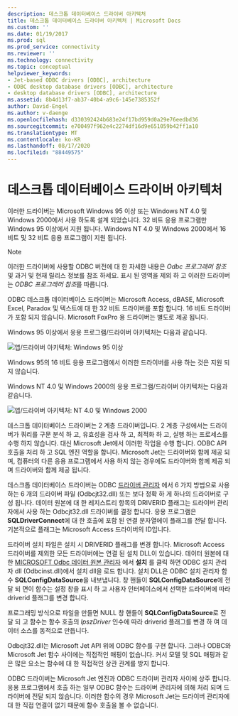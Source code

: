 ```yaml
---
description: 데스크톱 데이터베이스 드라이버 아키텍처
title: 데스크톱 데이터베이스 드라이버 아키텍처 | Microsoft Docs
ms.custom: ''
ms.date: 01/19/2017
ms.prod: sql
ms.prod_service: connectivity
ms.reviewer: ''
ms.technology: connectivity
ms.topic: conceptual
helpviewer_keywords:
- Jet-based ODBC drivers [ODBC], architecture
- ODBC desktop database drivers [ODBC], architecture
- desktop database drivers [ODBC], architecture
ms.assetid: 8b4d13f7-ab37-40b4-a9c6-145e7385352f
author: David-Engel
ms.author: v-daenge
ms.openlocfilehash: d330392424b683e24f17bd959d0a29e76eedbd36
ms.sourcegitcommit: e700497f962e4c2274df16d9e651059b42ff1a10
ms.translationtype: MT
ms.contentlocale: ko-KR
ms.lasthandoff: 08/17/2020
ms.locfileid: "88449575"
---
```

# <a name="desktop-database-drivers-architecture"></a>데스크톱 데이터베이스 드라이버 아키텍처
이러한 드라이버는 Microsoft Windows 95 이상 또는 Windows NT 4.0 및 Windows 2000에서 사용 하도록 설계 되었습니다. 32 비트 응용 프로그램만 Windows 95 이상에서 지원 됩니다. Windows NT 4.0 및 Windows 2000에서 16 비트 및 32 비트 응용 프로그램이 지원 됩니다.  
  
> [!NOTE]  
>  이러한 드라이버에 사용할 ODBC 버전에 대 한 자세한 내용은 *Odbc 프로그래머 참조*및 과거 및 현재 릴리스 정보를 참조 하세요. 표시 된 영역을 제외 하 고 이러한 드라이버는 *ODBC 프로그래머 참조*를 따릅니다.  
  
 ODBC 데스크톱 데이터베이스 드라이버는 Microsoft Access, dBASE, Microsoft Excel, Paradox 및 텍스트에 대 한 32 비트 드라이버를 포함 합니다. 16 비트 드라이버가 포함 되지 않습니다. Microsoft FoxPro 용 드라이버는 별도로 제공 됩니다.  
  
 Windows 95 이상에서 응용 프로그램/드라이버 아키텍처는 다음과 같습니다.  
  
 ![앱&#47;드라이버 아키텍처: Windows 95 이상](../../odbc/microsoft/media/odbcjetarch1.gif "ODBCJetArch1")  
  
 Windows 95의 16 비트 응용 프로그램에서 이러한 드라이버를 사용 하는 것은 지원 되지 않습니다.  
  
 Windows NT 4.0 및 Windows 2000의 응용 프로그램/드라이버 아키텍처는 다음과 같습니다.  
  
 ![앱&#47;드라이버 아키텍처: NT 4.0 및 Windows 2000](../../odbc/microsoft/media/odbcjetarch2.gif "ODBCJetArch2")  
  
 데스크톱 데이터베이스 드라이버는 2 계층 드라이버입니다. 2 계층 구성에서는 드라이버가 쿼리를 구문 분석 하 고, 유효성을 검사 하 고, 최적화 하 고, 실행 하는 프로세스를 수행 하지 않습니다. 대신 Microsoft Jet에서 이러한 작업을 수행 합니다. ODBC API 호출을 처리 하 고 SQL 엔진 역할을 합니다. Microsoft Jet는 드라이버와 함께 제공 되며, 컴퓨터의 다른 응용 프로그램에서 사용 하지 않는 경우에도 드라이버와 함께 제공 되며 드라이버와 함께 제공 됩니다.  
  
 데스크톱 데이터베이스 드라이버는 ODBC [드라이버 관리자](../../odbc/reference/the-driver-manager.md) 에서 6 가지 방법으로 사용 하는 6 개의 드라이버 파일 (Odbcjt32.dll) 또는 보다 정확 하 게 하나의 드라이버로 구성 됩니다. 데이터 원본에 대 한 레지스트리 항목의 DRIVERID 플래그는 드라이버 관리자에서 사용 하는 Odbcjt32.dll 드라이버를 결정 합니다. 응용 프로그램은 **SQLDriverConnect**에 대 한 호출에 포함 된 연결 문자열에이 플래그를 전달 합니다. 기본적으로 플래그는 Microsoft Access 드라이버의 ID입니다.  
  
 드라이버 설치 파일은 설치 시 DRIVERID 플래그를 변경 합니다. Microsoft Access 드라이버를 제외한 모든 드라이버에는 연결 된 설치 DLL이 있습니다. 데이터 원본에 대 한 [MICROSOFT Odbc 데이터 원본 관리자](../../odbc/admin/odbc-data-source-administrator.md) 에서 **설치** 를 클릭 하면 ODBC 설치 관리자 dll (Odbcinst.dll)에서 설치 dll을 로드 합니다. 설치 DLL은 ODBC 설치 관리자 함수 **SQLConfigDataSource**을 내보냅니다. 창 핸들이 **SQLConfigDataSource**에 전달 되 면이 함수는 설정 창을 표시 하 고 사용자 인터페이스에서 선택한 드라이버에 따라 driverid 플래그를 변경 합니다.  
  
 프로그래밍 방식으로 파일을 만들면 NULL 창 핸들이 **SQLConfigDataSource**로 전달 되 고 함수는 함수 호출의 *lpszDriver* 인수에 따라 driverid 플래그를 변경 하 여 데이터 소스를 동적으로 만듭니다.  
  
 Odbcjt32.dll는 Microsoft Jet API 위에 ODBC 함수를 구현 합니다. 그러나 ODBC와 Microsoft Jet 함수 사이에는 직접적인 매핑이 없습니다. 커서 모델 및 SQL 매핑과 같은 많은 요소는 함수에 대 한 직접적인 상관 관계를 방지 합니다.  
  
 ODBC 드라이버는 Microsoft Jet 엔진과 ODBC 드라이버 관리자 사이에 상주 합니다. 응용 프로그램에서 호출 하는 일부 ODBC 함수는 드라이버 관리자에 의해 처리 되며 드라이버에 전달 되지 않습니다. 이러한 함수의 경우 Microsoft Jet는 드라이버 관리자에 대 한 직접 연결이 없기 때문에 함수 호출을 볼 수 없습니다.
